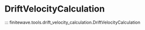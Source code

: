 # DriftVelocityCalculation
::: finitewave.tools.drift_velocity_calculation.DriftVelocityCalculation
